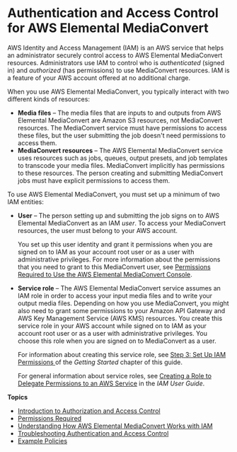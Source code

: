 # Authentication and Access Control for AWS Elemental MediaConvert<a name="auth-and-access-control"></a>

AWS Identity and Access Management \(IAM\) is an AWS service that helps an administrator securely control access to AWS Elemental MediaConvert resources\. Administrators use IAM to control who is *authenticated* \(signed in\) and *authorized* \(has permissions\) to use MediaConvert resources\. IAM is a feature of your AWS account offered at no additional charge\.

When you use AWS Elemental MediaConvert, you typically interact with two different kinds of resources:
+ **Media files** – The media files that are inputs to and outputs from AWS Elemental MediaConvert are Amazon S3 resources, not MediaConvert resources\. The MediaConvert service must have permissions to access these files, but the user submitting the job doesn't need permissions to access them\.
+ **MediaConvert resources** – The AWS Elemental MediaConvert service uses resources such as jobs, queues, output presets, and job templates to transcode your media files\. MediaConvert implicitly has permissions to these resources\. The person creating and submitting MediaConvert jobs must have explicit permissions to access them\.

To use AWS Elemental MediaConvert, you must set up a minimum of two IAM entities:
+ **User** – The person setting up and submitting the job signs on to AWS Elemental MediaConvert as an IAM *user*\. To access your MediaConvert resources, the user must belong to your AWS account\.

  You set up this user identity and grant it permissions when you are signed on to IAM as your account root user or as a user with administrative privileges\. For more information about the permissions that you need to grant to this MediaConvert user, see [Permissions Required to Use the AWS Elemental MediaConvert Console](auth_access_required-permissions.md#auth_access_required-permissions-console)\.
+ **Service role** – The AWS Elemental MediaConvert service assumes an IAM role in order to access your input media files and to write your output media files\. Depending on how you use MediaConvert, you might also need to grant some permissions to your Amazon API Gateway and AWS Key Management Service \(AWS KMS\) resources\. You create this service role in your AWS account while signed on to IAM as your account root user or as a user with administrative privileges\. You choose this role when you are signed on to MediaConvert as a user\. 

  For information about creating this service role, see [Step 3: Set Up IAM Permissions ](iam-role.md) of the *Getting Started* chapter of this guide\.

  For general information about service roles, see [Creating a Role to Delegate Permissions to an AWS Service](https://docs.aws.amazon.com/IAM/latest/UserGuide/id_roles_create_for-service.html) in the *IAM User Guide*\. 

**Topics**
+ [Introduction to Authorization and Access Control](auth_access_introduction.md)
+ [Permissions Required](auth_access_required-permissions.md)
+ [Understanding How AWS Elemental MediaConvert Works with IAM](auth_access_service-with-iam.md)
+ [Troubleshooting Authentication and Access Control](auth_access_troubleshoot.md)
+ [Example Policies](example-policies.md)